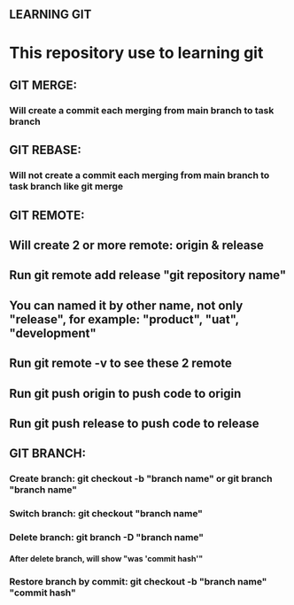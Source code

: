 ## LEARNING GIT
## <h1>This repository use to learning git</h1>

## GIT MERGE:
### <p>Will create a commit each merging from main branch to task branch</p>

## GIT REBASE:
### <p>Will not create a commit each merging from main branch to task branch like git merge</p>

## GIT REMOTE:
## Will create 2 or more remote: origin & release

## Run git remote add release "git repository name"

## You can named it by other name, not only "release", for example: "product", "uat", "development"

## Run git remote -v to see these 2 remote
## Run git push origin to push code to origin
## Run git push release to push code to release


## GIT BRANCH:
### Create branch: git checkout -b "branch name" or git branch "branch name"

### Switch branch: git checkout "branch name"

### Delete branch: git branch -D "branch name"
#### After delete branch, will show "was 'commit hash'"

### Restore branch by commit: git checkout -b "branch name" "commit hash"